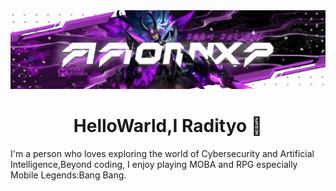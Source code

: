 <img src="./assets/images/Banner.jpg">

<h1 align="center">HelloWarld,I Radityo 👋</h1>
I'm a person who loves exploring the world of Cybersecurity and Artificial Intelligence,Beyond coding, I enjoy playing MOBA and RPG especially Mobile Legends:Bang Bang.


<br>
<div>
 <div>
